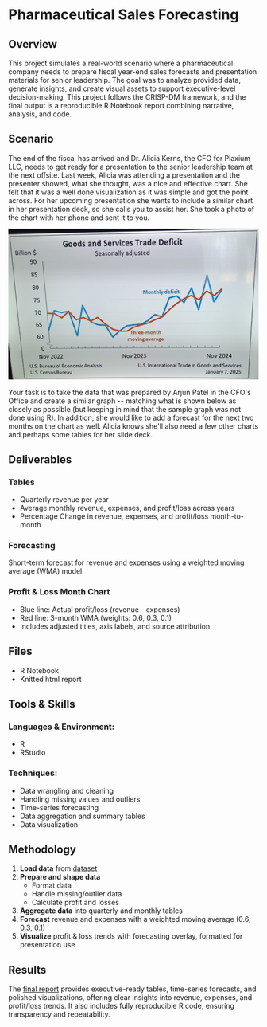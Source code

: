 # Pharmaceutical Sales Forecasting

## Overview
This project simulates a real-world scenario where a pharmaceutical company needs to prepare fiscal year-end sales forecasts and presentation materials for senior leadership. The goal was to analyze provided data, generate insights, and create visual assets to support executive-level decision-making. This project follows the CRISP-DM framework, and the final output is a reproducible R Notebook report combining narrative, analysis, and code.

## Scenario
The end of the fiscal has arrived and Dr. Alicia Kerns, the CFO for Plaxium LLC, needs to get ready for a presentation to the senior leadership team at the next offsite. Last week, Alicia was attending a presentation and the presenter showed, what she thought, was a nice and effective chart. She felt that it was a well done visualization as it was simple and got the point across. For her upcoming presentation she wants to include a similar chart in her presentation deck, so she calls you to assist her. She took a photo of the chart with her phone and sent it to you. 

![Sales Forecast Chart](image-1.png)

Your task is to take the data that was prepared by Arjun Patel in the CFO's Office and create a similar graph -- matching what is shown below as closely as possible (but keeping in mind that the sample graph was not done using R). In addition, she would like to add a forecast for the next two months on the chart as well. Alicia knows she'll also need a few other charts and perhaps some tables for her slide deck. 

## Deliverables
### Tables
* Quarterly revenue per year
* Average monthly revenue, expenses, and profit/loss across years
* Percentage Change in revenue, expenses, and profit/loss month-to-month

### Forecasting
Short-term forecast for revenue and expenses using a weighted moving average (WMA) model

### Profit & Loss Month Chart
* Blue line: Actual profit/loss (revenue - expenses)
* Red line: 3-month WMA (weights: 0.6, 0.3, 0.1)
* Includes adjusted titles, axis labels, and source attribution

## Files
* R Notebook
* Knitted html report
  
## Tools & Skills
### Languages & Environment: 
* R
* RStudio

### Techniques:
* Data wrangling and cleaning
* Handling missing values and outliers
* Time-series forecasting
* Data aggregation and summary tables
* Data visualization

## Methodology

1. **Load data** from [dataset](https://s3.us-east-2.amazonaws.com/artificium.us/datasets/pharma-sales-randomized.tsv)  
2. **Prepare and shape data**  
   - Format data  
   - Handle missing/outlier data  
   - Calculate profit and losses  
3. **Aggregate data** into quarterly and monthly tables  
4. **Forecast** revenue and expenses with a weighted moving average (0.6, 0.3, 0.1)  
5. **Visualize** profit & loss trends with forecasting overlay, formatted for presentation use  


## Results
The [final report](https://zoechow24.github.io/pharma-sales-forecast/pharma-sales-report.html) provides executive-ready tables, time-series forecasts, and polished visualizations, offering clear insights into revenue, expenses, and profit/loss trends. It also includes fully reproducible R code, ensuring transparency and repeatability.


   

